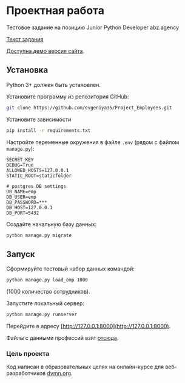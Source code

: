 # Проектная работа
Тестовое задание на позицию Junior Python Developer abz.agency

[Текст задания](task_text.html)


[Доступна демо версия сайта](https://.....).


## Установка
Python 3+ должен быть установлен.

Установите программу из репозитория GitHub:
```bash
git clone https://github.com/evgeniya35/Project_Employees.git

```

Установите зависимости
```bash
pip install -r requirements.txt
```
Настройте переменные окружения в файле `.env` (рядом с файлом `manage.py`):
```
SECRET_KEY
DEBUG=True
ALLOWED_HOSTS=127.0.0.1
STATIC_ROOT=staticfolder

# postgres DB settings
DB_NAME=emp
DB_USER=emp
DB_PASSWORD=***
DB_HOST=127.0.0.1
DB_PORT=5432
```

Создайте начальную базу данных:
```bash
python manage.py migrate
```

## Запуск

Сформируйте тестовый набор данных командой:
```bash
python manage.py load_emp 1000
```
(1000 количество сотрудников).

Запустите локальный сервер:
```bash
python manage.py runserver
```
Перейдите в адресу [http://127.0.0.1:8000](http://127.0.0.1:8000).


Файлы с данными профессий взят [отсюда](https://github.com/johnlsheridan/occupations.git).


### Цель проекта

Код написан в образовательных целях на онлайн-курсе для веб-разработчиков [dvmn.org](https://dvmn.org/).